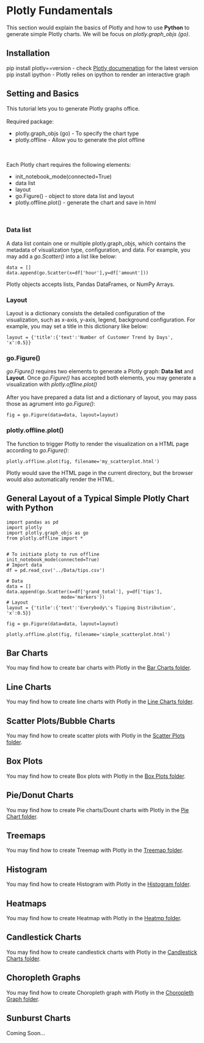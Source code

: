 # Plotly Fundamentals
This section would explain the basics of Plotly and how to use <b>Python</b> to generate simple Plotly charts. We will be focus on <i>plotly.graph_objs (go)</i>.

## Installation
pip install plotly==version - check <a href="https://plotly.com/python/getting-started/">Plotly documenation</a> for the latest version
<br>
pip install ipython - Plotly relies on ipython to render an interactive graph
<br>

## Setting and Basics
This tutorial lets you to generate Plotly graphs office.
<br><br>
Required package:
<ul>
	<li>plotly.graph_objs (go) - To specify the chart type</li>
	<li>plotly.offline - Allow you to generate the plot offline</li>
</ul>

<br><br>
Each Plotly chart requires the following elements:
<ul>
	<li>init_notebook_mode(connected=True)</li>
	<li>data list</li>
	<li>layout</li>
	<li>go.Figure() - object to store data list and layout</li>
	<li>plotly.offline.plot() - generate the chart and save in html</li>
</ul>
<br>



### Data list
A data list contain one or multiple plotly.graph_objs, which contains the metadata of visualization type, configuration, and data. For example, you may add a <i>go.Scatter()</i> into a list like below:

```
data = []
data.append(go.Scatter(x=df['hour'],y=df['amount']))
```

Plotly objects accepts lists, Pandas DataFrames, or NumPy Arrays.

### Layout
Layout is a dictionary consists the detailed configuration of the visualization, such as x-axis, y-axis, legend, background configuration. For example, you may set a title in this dictionary like below:

```
layout = {'title':{'text':'Number of Customer Trend by Days', 'x':0.5}}
``` 

### go.Figure()
<i>go.Figure()</i> requires two elements to generate a Plotly graph: <b>Data list</b> and <b>Layout</b>. Once <i>go.Figure()</i> has accepted both elements, you may generate a visualization with <i>plotly.offline.plot()</i>
<br><br>
After you have prepared a data list and a dictionary of layout, you may pass those as agrument into <i>go.Figure()</i>:

```
fig = go.Figure(data=data, layout=layout)
```



### plotly.offline.plot()
The function to trigger Plotly to render the visualization on a HTML page according to <i>go.Figure()</i>:

```
plotly.offline.plot(fig, filename='my_scatterplot.html')
```

Plotly would save the HTML page in the current directory, but the browser would also automatically render the HTML.

## General Layout of a Typical Simple Plotly Chart with Python

```
import pandas as pd
import plotly
import plotly.graph_objs as go
from plotly.offline import *


# To initiate ploty to run offline
init_notebook_mode(connected=True)
# Import data
df = pd.read_csv('../Data/tips.csv')

# Data
data = []
data.append(go.Scatter(x=df['grand_total'], y=df['tips'],
					mode='markers'))
# Layout
layout = {'title':{'text':'Everybody\'s Tipping Distribution', 'x':0.5}}

fig = go.Figure(data=data, layout=layout)

plotly.offline.plot(fig, filename='simple_scatterplot.html')
```

## Bar Charts
You may find how to create bar charts with Plotly in the <a href="https://github.com/jacquessham/DashExamples/tree/master/PlotlyExample/BarChart">Bar Charts folder</a>.

## Line Charts
You may find how to create line charts with Plotly in the <a href="https://github.com/jacquessham/DashExamples/tree/master/PlotlyExample/LineChart">Line Charts folder</a>.

## Scatter Plots/Bubble Charts
You may find how to create scatter plots with Plotly in the <a href="https://github.com/jacquessham/DashExamples/tree/master/PlotlyExample/ScatterPlot"> Scatter Plots folder</a>.

## Box Plots
You may find how to create Box plots with Plotly in the <a href="https://github.com/jacquessham/DashExamples/tree/master/PlotlyExample/BoxPlot">Box Plots folder</a>.

## Pie/Donut Charts
You may find how to create Pie charts/Dount charts with Plotly in the <a href="https://github.com/jacquessham/DashExamples/tree/master/PlotlyExample/PieChart">Pie Chart folder</a>.

## Treemaps
You may find how to create Treemap with Plotly in the <a href="https://github.com/jacquessham/DashExamples/tree/master/PlotlyExample/Treemap">Treemap folder</a>.

## Histogram
You may find how to create Histogram with Plotly in the <a href="https://github.com/jacquessham/DashExamples/tree/master/PlotlyExample/Histogram">Histogram folder</a>.

## Heatmaps
You may find how to create Heatmap with Plotly in the <a href="https://github.com/jacquessham/DashExamples/tree/master/PlotlyExample/Heatmap">Heatmp folder</a>.

## Candlestick Charts
You may find how to create candlestick charts with Plotly in the <a href="https://github.com/jacquessham/DashExamples/tree/master/PlotlyExample/CandlestickChart">Candlestick Charts folder</a>.

## Choropleth Graphs
You may find how to create Choropleth graph with Plotly in the <a href="https://github.com/jacquessham/DashExamples/tree/master/PlotlyExample/ChoroplethGraph">Choropleth Graph folder</a>.

## Sunburst Charts
Coming Soon...
